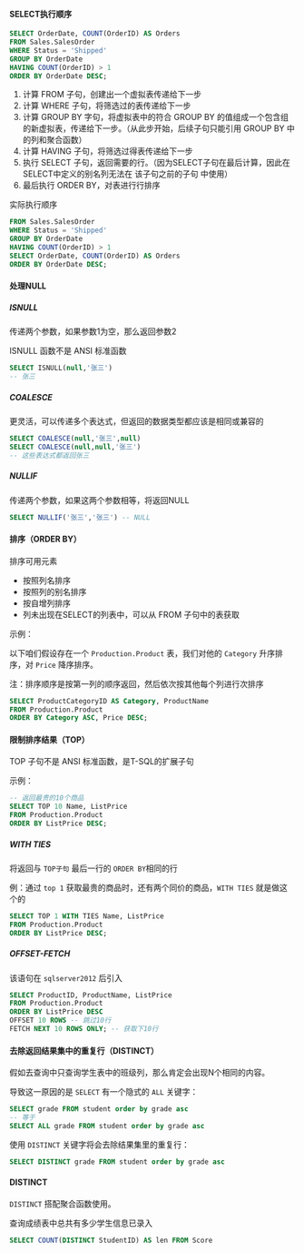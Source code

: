 #### SELECT执行顺序

```sql
SELECT OrderDate, COUNT(OrderID) AS Orders
FROM Sales.SalesOrder
WHERE Status = 'Shipped'
GROUP BY OrderDate
HAVING COUNT(OrderID) > 1
ORDER BY OrderDate DESC;
```

1. 计算 FROM 子句，创建出一个虚拟表传递给下一步
2. 计算 WHERE 子句，将筛选过的表传递给下一步
3. 计算 GROUP BY 字句，将虚拟表中的符合 GROUP BY 的值组成一个包含组的新虚拟表，传递给下一步。（从此步开始，后续子句只能引用 GROUP BY 中的列和聚合函数）
4. 计算 HAVING 子句，将筛选过得表传递给下一步
5. 执行 SELECT 子句，返回需要的行。（因为SELECT子句在最后计算，因此在SELECT中定义的别名列无法在 该子句之前的子句 中使用）
6. 最后执行 ORDER BY，对表进行行排序

实际执行顺序

```sql
FROM Sales.SalesOrder
WHERE Status = 'Shipped'
GROUP BY OrderDate 
HAVING COUNT(OrderID) > 1
SELECT OrderDate, COUNT(OrderID) AS Orders
ORDER BY OrderDate DESC;
```

#### 处理NULL

##### ISNULL

传递两个参数，如果参数1为空，那么返回参数2

ISNULL 函数不是 ANSI 标准函数

```sql
SELECT ISNULL(null,'张三') 
-- 张三
```

##### COALESCE

更灵活，可以传递多个表达式，但返回的数据类型都应该是相同或兼容的

```sql
SELECT COALESCE(null,'张三',null)
SELECT COALESCE(null,null,'张三')
-- 这些表达式都返回张三
```

##### NULLIF

传递两个参数，如果这两个参数相等，将返回NULL

```sql
SELECT NULLIF('张三','张三') -- NULL
```

#### 排序（ORDER BY）

排序可用元素

* 按照列名排序
* 按照列的别名排序
* 按自增列排序
* 列未出现在SELECT的列表中，可以从 FROM 子句中的表获取

示例：

以下咱们假设存在一个 `Production.Product` 表，我们对他的 `Category` 升序排序，对 `Price` 降序排序。

注：排序顺序是按第一列的顺序返回，然后依次按其他每个列进行次排序

```sql
SELECT ProductCategoryID AS Category, ProductName
FROM Production.Product
ORDER BY Category ASC, Price DESC;
```

#### 限制排序结果（TOP）

TOP 子句不是 ANSI 标准函数，是T-SQL的扩展子句

示例：

```sql
-- 返回最贵的10个商品
SELECT TOP 10 Name, ListPrice
FROM Production.Product
ORDER BY ListPrice DESC;
```

##### WITH TIES

将返回与 `TOP子句` 最后一行的 `ORDER BY`相同的行

例：通过 `top 1` 获取最贵的商品时，还有两个同价的商品，`WITH TIES` 就是做这个的

```sql
SELECT TOP 1 WITH TIES Name, ListPrice
FROM Production.Product
ORDER BY ListPrice DESC;
```

##### OFFSET-FETCH

该语句在 `sqlserver2012` 后引入

```sql
SELECT ProductID, ProductName, ListPrice
FROM Production.Product
ORDER BY ListPrice DESC 
OFFSET 10 ROWS -- 跳过10行
FETCH NEXT 10 ROWS ONLY; -- 获取下10行
```

#### 去除返回结果集中的重复行（DISTINCT）

假如去查询中只查询学生表中的班级列，那么肯定会出现N个相同的内容。

导致这一原因的是 `SELECT` 有一个隐式的 `ALL` 关键字：

```sql
SELECT grade FROM student order by grade asc
-- 等于
SELECT ALL grade FROM student order by grade asc
```

使用 `DISTINCT` 关键字将会去除结果集里的重复行：

```sql
SELECT DISTINCT grade FROM student order by grade asc
```

#### DISTINCT

`DISTINCT` 搭配聚合函数使用。

查询成绩表中总共有多少学生信息已录入

```sql
SELECT COUNT(DISTINCT StudentID) AS len FROM Score
```

